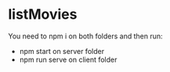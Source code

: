 # listMovies

You need to npm i on both folders and then run:
- npm start on server folder
- npm run serve on client folder

